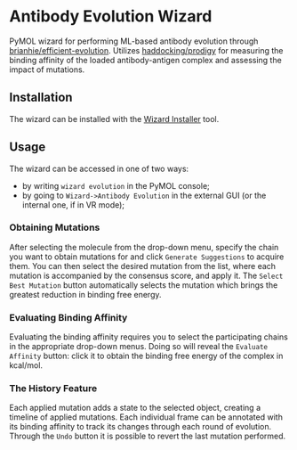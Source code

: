 # Antibody Evolution Wizard
PyMOL wizard for performing ML-based antibody evolution through [brianhie/efficient-evolution](https://github.com/brianhie/efficient-evolution). Utilizes [haddocking/prodigy](https://github.com/haddocking/prodigy) for measuring the binding affinity of the loaded antibody-antigen complex and assessing the impact of mutations.

## Installation
The wizard can be installed with the [Wizard Installer](https://github.com/Nargaruga/pymol_wizard_installer) tool.

## Usage
The wizard can be accessed in one of two ways:
- by writing `wizard evolution` in the PyMOL console;
- by going to `Wizard->Antibody Evolution` in the external GUI (or the internal one, if in VR mode);

### Obtaining Mutations
After selecting the molecule from the drop-down menu, specify the chain you want to obtain mutations for and click `Generate Suggestions` to acquire them. You can then select the desired mutation from the list, where each mutation is accompanied by the consensus score, and apply it. The `Select Best Mutation` button automatically selects the mutation which brings the greatest reduction in binding free energy.

### Evaluating Binding Affinity
Evaluating the binding affinity requires you to select the participating chains in the appropriate drop-down menus. Doing so will reveal the `Evaluate Affinity` button: click it to obtain the binding free energy of the complex in kcal/mol.

### The History Feature
Each applied mutation adds a state to the selected object, creating a timeline of applied mutations. Each individual frame can be annotated with its binding affinity to track its changes through each round of evolution. Through the `Undo` button it is possible to revert the last mutation performed.

